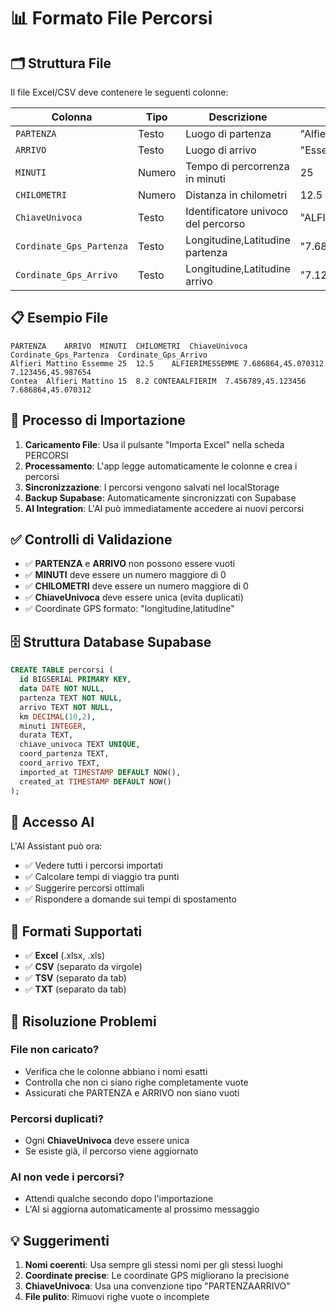# 📊 Formato File Percorsi

## 🗂️ Struttura File

Il file Excel/CSV deve contenere le seguenti colonne:

| Colonna | Tipo | Descrizione | Esempio |
|---------|------|-------------|---------|
| `PARTENZA` | Testo | Luogo di partenza | "Alfieri Mattino" |
| `ARRIVO` | Testo | Luogo di arrivo | "Essemme" |
| `MINUTI` | Numero | Tempo di percorrenza in minuti | 25 |
| `CHILOMETRI` | Numero | Distanza in chilometri | 12.5 |
| `ChiaveUnivoca` | Testo | Identificatore univoco del percorso | "ALFIERIMESSEMME" |
| `Cordinate_Gps_Partenza` | Testo | Longitudine,Latitudine partenza | "7.686864,45.070312" |
| `Cordinate_Gps_Arrivo` | Testo | Longitudine,Latitudine arrivo | "7.123456,45.987654" |

## 📋 Esempio File

```
PARTENZA	ARRIVO	MINUTI	CHILOMETRI	ChiaveUnivoca	Cordinate_Gps_Partenza	Cordinate_Gps_Arrivo
Alfieri Mattino	Essemme	25	12.5	ALFIERIMESSEMME	7.686864,45.070312	7.123456,45.987654
Contea	Alfieri Mattino	15	8.2	CONTEAALFIERIM	7.456789,45.123456	7.686864,45.070312
```

## 🔄 Processo di Importazione

1. **Caricamento File**: Usa il pulsante "Importa Excel" nella scheda PERCORSI
2. **Processamento**: L'app legge automaticamente le colonne e crea i percorsi
3. **Sincronizzazione**: I percorsi vengono salvati nel localStorage
4. **Backup Supabase**: Automaticamente sincronizzati con Supabase
5. **AI Integration**: L'AI può immediatamente accedere ai nuovi percorsi

## ✅ Controlli di Validazione

- ✅ **PARTENZA** e **ARRIVO** non possono essere vuoti
- ✅ **MINUTI** deve essere un numero maggiore di 0
- ✅ **CHILOMETRI** deve essere un numero maggiore di 0
- ✅ **ChiaveUnivoca** deve essere unica (evita duplicati)
- ✅ Coordinate GPS formato: "longitudine,latitudine"

## 🗄️ Struttura Database Supabase

```sql
CREATE TABLE percorsi (
  id BIGSERIAL PRIMARY KEY,
  data DATE NOT NULL,
  partenza TEXT NOT NULL,
  arrivo TEXT NOT NULL,
  km DECIMAL(10,2),
  minuti INTEGER,
  durata TEXT,
  chiave_univoca TEXT UNIQUE,
  coord_partenza TEXT,
  coord_arrivo TEXT,
  imported_at TIMESTAMP DEFAULT NOW(),
  created_at TIMESTAMP DEFAULT NOW()
);
```

## 🤖 Accesso AI

L'AI Assistant può ora:
- ✅ Vedere tutti i percorsi importati
- ✅ Calcolare tempi di viaggio tra punti
- ✅ Suggerire percorsi ottimali
- ✅ Rispondere a domande sui tempi di spostamento

## 📱 Formati Supportati

- ✅ **Excel** (.xlsx, .xls)
- ✅ **CSV** (separato da virgole)
- ✅ **TSV** (separato da tab)
- ✅ **TXT** (separato da tab)

## 🔧 Risoluzione Problemi

### File non caricato?
- Verifica che le colonne abbiano i nomi esatti
- Controlla che non ci siano righe completamente vuote
- Assicurati che PARTENZA e ARRIVO non siano vuoti

### Percorsi duplicati?
- Ogni **ChiaveUnivoca** deve essere unica
- Se esiste già, il percorso viene aggiornato

### AI non vede i percorsi?
- Attendi qualche secondo dopo l'importazione
- L'AI si aggiorna automaticamente al prossimo messaggio

## 💡 Suggerimenti

1. **Nomi coerenti**: Usa sempre gli stessi nomi per gli stessi luoghi
2. **Coordinate precise**: Le coordinate GPS migliorano la precisione
3. **ChiaveUnivoca**: Usa una convenzione tipo "PARTENZAARRIVO"
4. **File pulito**: Rimuovi righe vuote o incomplete